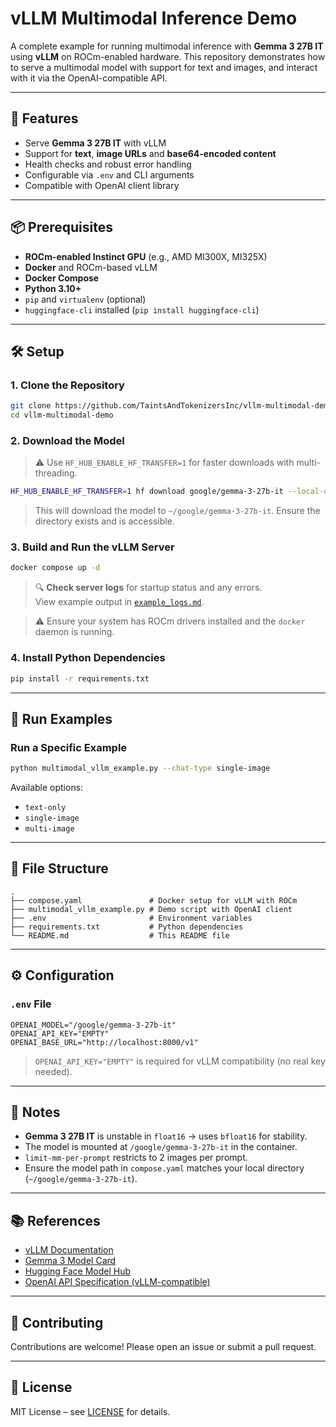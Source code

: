 # vLLM Multimodal Inference Demo

A complete example for running multimodal inference with **Gemma 3 27B IT** using **vLLM** on ROCm-enabled hardware. This repository demonstrates how to serve a multimodal model with support for text and images, and interact with it via the OpenAI-compatible API.

---

## 🚀 Features

- Serve **Gemma 3 27B IT** with vLLM
- Support for **text**,  **image URLs** and **base64-encoded content**
- Health checks and robust error handling
- Configurable via `.env` and CLI arguments
- Compatible with OpenAI client library

---

## 📦 Prerequisites

- **ROCm-enabled Instinct GPU** (e.g., AMD MI300X, MI325X)
- **Docker** and ROCm-based vLLM
- **Docker Compose**
- **Python 3.10+**
- `pip` and `virtualenv` (optional)
- `huggingface-cli` installed (`pip install huggingface-cli`)

---

## 🛠️ Setup

### 1. Clone the Repository

```bash
git clone https://github.com/TaintsAndTokenizersInc/vllm-multimodal-demo.git
cd vllm-multimodal-demo
```

### 2. Download the Model

> ⚠️ Use `HF_HUB_ENABLE_HF_TRANSFER=1` for faster downloads with multi-threading.

```bash
HF_HUB_ENABLE_HF_TRANSFER=1 hf download google/gemma-3-27b-it --local-dir ~/google/gemma-3-27b-it
```

> This will download the model to `~/google/gemma-3-27b-it`. Ensure the directory exists and is accessible.

### 3. Build and Run the vLLM Server

```bash
docker compose up -d
```

> 🔍 **Check server logs** for startup status and any errors.  
> View example output in [`example_logs.md`](example_logs.md).

> ⚠️ Ensure your system has ROCm drivers installed and the `docker` daemon is running.

### 4. Install Python Dependencies

```bash
pip install -r requirements.txt
```

---

## 🧪 Run Examples

### Run a Specific Example

```bash
python multimodal_vllm_example.py --chat-type single-image
```

Available options:

- `text-only`
- `single-image`
- `multi-image`

---

## 📁 File Structure

```
.
├── compose.yaml               # Docker setup for vLLM with ROCm 
├── multimodal_vllm_example.py # Demo script with OpenAI client
├── .env                       # Environment variables
├── requirements.txt           # Python dependencies
└── README.md                  # This README file
```

---

## ⚙️ Configuration

### `.env` File

```env
OPENAI_MODEL="/google/gemma-3-27b-it"
OPENAI_API_KEY="EMPTY"
OPENAI_BASE_URL="http://localhost:8000/v1"
```

> `OPENAI_API_KEY="EMPTY"` is required for vLLM compatibility (no real key needed).

---

## 📌 Notes

- **Gemma 3 27B IT** is unstable in `float16` → uses `bfloat16` for stability.
- The model is mounted at `/google/gemma-3-27b-it` in the container.
- `limit-mm-per-prompt` restricts to 2 images per prompt.
- Ensure the model path in `compose.yaml` matches your local directory (`~/google/gemma-3-27b-it`).

---

## 📚 References

- [vLLM Documentation](https://docs.vllm.ai/)
- [Gemma 3 Model Card](https://deepmind.google/models/gemma/)
- [Hugging Face Model Hub](https://huggingface.co/google/gemma-3-27b-it)
- [OpenAI API Specification (vLLM-compatible)](https://platform.openai.com/docs/api-reference)

---

## 🤝 Contributing

Contributions are welcome! Please open an issue or submit a pull request.

---

## 📄 License

MIT License – see [LICENSE](LICENSE) for details.
